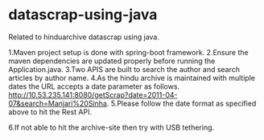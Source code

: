 # datascrap-using-java
Related to hinduarchive datascrap using java.

1.Maven project setup is done with spring-boot framework.
2.Ensure the maven dependencies are updated properly before running the Application.java.
3.Two APIS are built to search the author and search articles by author name.
4.As the hindu archive is maintained with multiple dates the URL accepts a date parameter as follows.
http://10.53.235.141:8080/getScrap?date=2011-04-07&search=Manjari%20Sinha.
5.Please follow the date format as specified above to hit the Rest API.

6.If not able to hit the archive-site then try with USB tethering.



  
